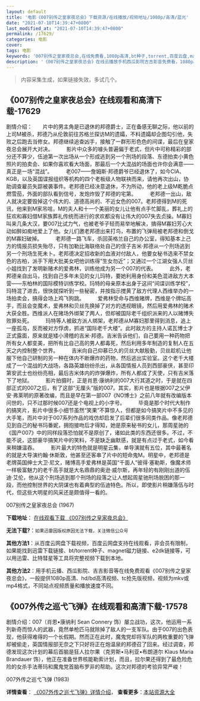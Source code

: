 ```yaml
---
layout: default
title: '电影《007别传之皇家夜总会》下载资源/在线播放/视频地址/1080p/高清/蓝光'
date: "2021-07-10T14:39:47+0800"
last_modified_at: "2021-07-10T14:39:47+0800"
permalink: /17629/
categories: 电影
cover:
tags: 电影
keywords: '007别传之皇家夜总会,在线免费看,1080p高清,bt种子,torrent,百度云盘,magnet,磁力链,迅雷下载资源'
description: '《007别传之皇家夜总会》在线云播放手机西瓜影院吉吉影音免费看，1080p高清bd/hd未删减完整版和tc抢先枪版，mkv/mp4格式，附带bt/torrent种子、magnet/磁力链、百度云盘、网盘资源迅雷下载链接'
---
```


>内容采集生成，如果链接失效，多试几个。


## 《007别传之皇家夜总会》在线观看和高清下载-17629

剧情介绍：　　片中的男主角是已退休的邦德爵士，正在备感无聊之际，他以前的上司M被杀，邦德乃从伦敦前往苏格兰探访M的遗孀，不料遗孀却企图勾引他，失败之后跑去当修女。邦德继续追查凶手，接触了一群形形色色的间谍，最后在皇家夜总会展开大对决。  　　影片中众多的噱头普遍偏于老式，但片中可称精彩的部分还不算少，伍迪第一次出场从一个形成逃到另一个刑场的段落、东德拍卖小黄色照片的拍卖会、如果你喜欢看大场面，那最后一个大混战的场面也许你会满意——真正是一场“混战”。  　　老007——詹姆斯·邦德爵爷已经退休了，如今CIA、KGB，以及英国谍报组织等机构的四个老板级人物联袂而来，请他再次出山，协助调查雇员失踪被袭事件。老邦德已经决意退休，不为所动，他的老上级M乾脆点燃雪茄，外面的部队看到信号，发炮炸毁了邦德的宅第。  　　老邦德一出山，敌人就决定要毁掉这个伟大的、道德高尚的、不近女色的007。老邦德得到M的死讯，他来到M家吊唁，M的夫人和十一个美丽的女儿让他有点手忙脚乱，葬礼上的狂欢和寡妇借M家族葬礼传统而进行的求欢都没有让伟大的007失去贞操。M寡妇叫来几条大汉，要007比试力气，也被老爷子轻而易举地解决，搞得M寡妇芳心大动如醉如痴地爱上了他。女儿们邀老邦德出来打鸟，布置的飞弹局被老邦德和倒戈的M寡妇破掉。  　　老邦德一路飞车，杀回英格兰自己的办公室，得知基本上己方的情报员损失殆尽，只有加勒比海联络处自己的侄子吉米·邦德从一个刑场逃到另一个刑场生死未卜。老邦德决定招收新的血液对付敌人，他要女秘书选来不禁女色的古柏，派手下用大批美女吧他训练得“生女勿近”；又通过一个江湖女强人贝丝小姐找到了发明新赌术的爱弗林，训练他成为另一个007的代表。  　　此外，老邦德亲自出马，找到自己多年未见的女儿玛特，要她利用身份和美色混进敌方大本营——东柏林的国际模特训练学校。玛特的母亲原本出身于这间“间谍训练学校”，玛特混了进去，很快就探听到一些秘密，并按指示搅黄了敌方代理人西维举办的一场拍卖会，搞得会场上鸡飞狗跳。  　　爱弗林受命与西维赌牌，西维是个牌坛高手，而且会变魔术，爱弗林和贝丝先换掉了对方的透视眼镜，然后用爱弗林的赌术大获全胜。西维派人在赌场外绑架了两人，但却被国际老千组织派来的人以赌博失败罪处死。  　　玛特等人被敌方派人绑架，老邦德从M寡妇那里得到消息，追上一座孤岛，反而被对方俘虏，抓进“国际老千大楼”。此时敌方的主持人诺瓦博士才正式露面，原来就是矮小滑稽的吉米·邦德。吉米告诉他们，自己要用一种药物把所有女人都变美，把所有比自己高的男人都毒死，然后利用多年制造的复制人在五天之内控制整个世界。  　　吉米向自己仰慕已久的贝丝大献殷勤，贝丝趁机让他服下他自己研制的另一种在体内不断爆炸的药物，然后逃出实验室。这个老千大楼成了一个混战的大战场，各路英雄纷纷杀出，从各国情报人员到西部豪侠，甚至印第安武士也纷纷亮相，最后吉米体内的炸弹爆炸，所有人都成了天使，只有吉米落下了地狱。  　　影片拍摄时，正是肖恩·康纳利的007大行其道之时，于是就在四部正式的007之后，有了这部“无厘头”版的007。其实，影片也是根据007之父伊安·弗莱明的原著改编，而且是早在第一部007《NO博士》之前八年就有改编版本问世的，只不过那时候007还是个电视上的小字号。  　　毕竟是那个时代大制作的搞笑片，影片中很多小细节虽然“笑果”不算惊人，但都是如今搞笑片中不多见的大手笔，而片中对于007系列作品的戏仿却启发了后辈们很多同类作品。像老邦德见到自己的秘书玛番妮，拥抱接吻后才得知，她是原来秘书的女儿，那周星驰的《国产007》中的同样段落恐怕就不是原创了，诸如此类的东西还很多。不过，不能不说，这部豪华搞笑片中的笑料，不是缺乏幽默感，就是有点过于老式，如今看来稍嫌温吞。  　　影片最大的特色就是明星云集，单导演就有五位，其中最著名的就是大导演约翰·休斯敦，他甚至还客串了片中的短命鬼M。明星中，老邦德是老牌英国绅士大卫·尼文，赌博高手爱弗林是英国“千面人”彼得·塞勒斯，像魔术师一样极富魅力的老千高手就是大名鼎鼎的奥逊·威尔斯，再年轻的有刚刚出道的伍迪·艾伦，他从这个刑场逃到那个刑场的段落之让人想起周星驰刑场脱困的那一段，而他控制世界的大阴谋也有着典型的伍迪特色。所以，即使影片稍嫌落伍与时代，但这些大明星的风采还是颇值得一看的。


007别传之皇家夜总会 (1967)

**下载地址**： [在线观看下载 《007别传之皇家夜总会》](https://www.btbtdy.me/btdy/dy3496.html) 


**无法下载?**：`如果迅雷因版权原因无法下载，关注微信公众号 `

**其他方法1**：从百度云网盘下载视频，百度云网盘支持在线观看，非会员有限制，如果能找到迅雷下载链接、bt/torrent种子、magnet磁力链接、e2dk链接等，可以用迅雷、比特彗星等工具将完整视频下载到本地。

**其他方法2**：用手机云播、西瓜影院、吉吉影音等在线免费观看《007别传之皇家夜总会》，一般提供1080p高清、hd/bd高清视频、tc抢先版视频，视频为mkv或mp4格式，不同站点视频质量和播放速度不同。


## 《007外传之巡弋飞弹》在线观看和高清下载-17578

剧情介绍：007（肖恩•康纳利 Sean Connery 饰）屡立战功，这次，他运用一系列新奇而惊人的武器，竟然单枪匹马就除掉了敌人的一支军队。由于007的出色表现，他获得难得的一个长假期。然而正在此时，魔鬼党却将军队的两枚重要的飞弹却被偷走，英国情报部无奈之下只好将正在炮温泉的邦德召了回来。经过调查，邦德发现这次计划的幕后首脑是狂人拉尔果（克劳斯•马利亚•布朗道尔 Klaus Maria Brandauer 饰），他正在准备世界核能勒索计划，而且，拉尔果还得到了最危险危险的女杀手法蒂玛和魔鬼党首脑布罗非的帮助。这次对邦德的考验异常严峻！


007外传之巡弋飞弹 (1983)

**详情查看**： [《007外传之巡弋飞弹》详情介绍](/movie/17578/)， **查看更多**：[本站资源大全](/movie/t/all/)


